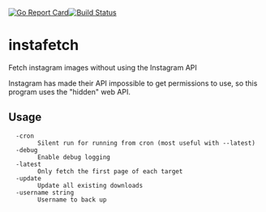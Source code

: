 [![Go Report Card](https://goreportcard.com/badge/github.com/lepinkainen/instafetch)](https://goreportcard.com/report/github.com/lepinkainen/instafetch)[![Build Status](https://travis-ci.org/lepinkainen/instafetch.svg?branch=master)](https://travis-ci.org/lepinkainen/instafetch)

# instafetch
Fetch instagram images without using the Instagram API

Instagram has made their API impossible to get permissions to use, so this program uses the "hidden" web API.

## Usage

```
  -cron
        Silent run for running from cron (most useful with --latest)
  -debug
        Enable debug logging
  -latest
        Only fetch the first page of each target
  -update
        Update all existing downloads
  -username string
        Username to back up
```
